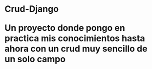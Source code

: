 <h1>Crud-Django
<p>Un proyecto donde pongo en practica mis conocimientos hasta ahora con un crud muy sencillo de un solo campo
